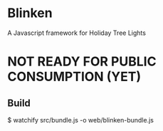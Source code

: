 # Blinken

A Javascript framework for Holiday Tree Lights

# NOT READY FOR PUBLIC CONSUMPTION (YET)

## Build

$ watchify src/bundle.js -o web/blinken-bundle.js